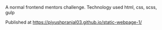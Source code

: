 A normal frontend mentors challenge. Technology used html, css, scss, gulp

Published at https://piyushpranjal03.github.io/static-webpage-1/
